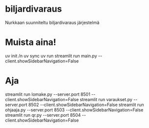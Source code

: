 # biljardivaraus
Nurkkaan suunniteltu biljardivaraus järjestelmä

# Muista aina!
uv init /n
uv sync
uv run streamlit run main.py --client.showSidebarNavigation=False

# Aja
streamlit run lomake.py --server.port 8501 --client.showSidebarNavigation=False
streamlit run varaukset.py --server.port 8502 --client.showSidebarNavigation=False
streamlit run ohjaaja.py --server.port 8503 --client.showSidebarNavigation=False
streamlit run qr.py --server.port 8504 --client.showSidebarNavigation=False
